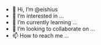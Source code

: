 - 👋 Hi, I’m @eishius
- 👀 I’m interested in ...
- 🌱 I’m currently learning ...
- 💞️ I’m looking to collaborate on ...
- 📫 How to reach me ...

<!---
eishius/eishius is a ✨ special ✨ repository because its `README.md` (this file) appears on your GitHub profile.
You can click the Preview link to take a look at your changes.
--->
